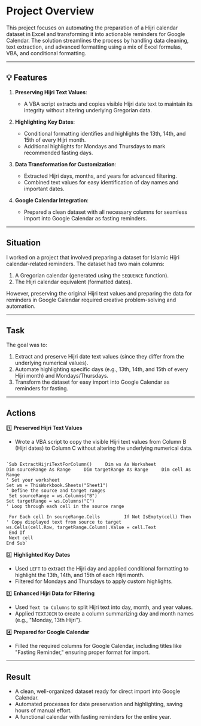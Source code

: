 # **Project Overview**  
This project focuses on automating the preparation of a Hijri calendar dataset in Excel and transforming it into actionable reminders for Google Calendar. The solution streamlines the process by handling data cleaning, text extraction, and advanced formatting using a mix of Excel formulas, VBA, and conditional formatting.

---

## **💡 Features**

1. **Preserving Hijri Text Values**:
    
    - A VBA script extracts and copies visible Hijri date text to maintain its integrity without altering underlying Gregorian data.
2. **Highlighting Key Dates**:
    
    - Conditional formatting identifies and highlights the 13th, 14th, and 15th of every Hijri month.
    - Additional highlights for Mondays and Thursdays to mark recommended fasting days.
3. **Data Transformation for Customization**:
    
    - Extracted Hijri days, months, and years for advanced filtering.
    - Combined text values for easy identification of day names and important dates.
4. **Google Calendar Integration**:
    
    - Prepared a clean dataset with all necessary columns for seamless import into Google Calendar as fasting reminders.
--- 

## **Situation**  
I worked on a project that involved preparing a dataset for Islamic Hijri calendar-related reminders. The dataset had two main columns:

1. A Gregorian calendar (generated using the `SEQUENCE` function).
2. The Hijri calendar equivalent (formatted dates).

However, preserving the original Hijri text values and preparing the data for reminders in Google Calendar required creative problem-solving and automation.

---

## **Task**  
The goal was to:

1. Extract and preserve Hijri date text values (since they differ from the underlying numerical values).
2. Automate highlighting specific days (e.g., 13th, 14th, and 15th of every Hijri month) and Mondays/Thursdays.
3. Transform the dataset for easy import into Google Calendar as reminders for fasting.

---

## **Actions**  
1️⃣ **Preserved Hijri Text Values**

- Wrote a VBA script to copy the visible Hijri text values from Column B (Hijri dates) to Column C without altering the underlying numerical data.

```

`Sub ExtractHijriTextForColumn()     Dim ws As Worksheet     
Dim sourceRange As Range     Dim targetRange As Range     Dim cell As Range      
' Set your worksheet     
Set ws = ThisWorkbook.Sheets("Sheet1")      
' Define the source and target ranges    
 Set sourceRange = ws.Columns("B")     
Set targetRange = ws.Columns("C")      
' Loop through each cell in the source range    

 For Each cell In sourceRange.Cells         If Not IsEmpty(cell) Then             
' Copy displayed text from source to target             
ws.Cells(cell.Row, targetRange.Column).Value = cell.Text        
 End If    
 Next cell 
End Sub`

```
2️⃣ **Highlighted Key Dates**

- Used `LEFT` to extract the Hijri day and applied conditional formatting to highlight the 13th, 14th, and 15th of each Hijri month.
- Filtered for Mondays and Thursdays to apply custom highlights.

3️⃣ **Enhanced Hijri Data for Filtering**

- Used `Text to Columns` to split Hijri text into day, month, and year values.
- Applied `TEXTJOIN` to create a column summarizing day and month names (e.g., "Monday, 13th Hijri").

4️⃣ **Prepared for Google Calendar**

- Filled the required columns for Google Calendar, including titles like "Fasting Reminder," ensuring proper format for import.

---

## **Result**

- A clean, well-organized dataset ready for direct import into Google Calendar.
- Automated processes for date preservation and highlighting, saving hours of manual effort.
- A functional calendar with fasting reminders for the entire year.

